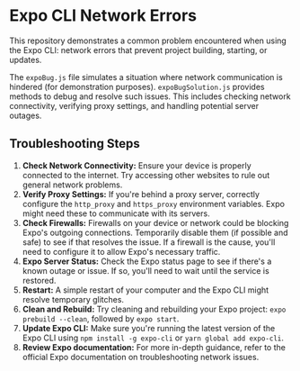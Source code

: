 # Expo CLI Network Errors

This repository demonstrates a common problem encountered when using the Expo CLI: network errors that prevent project building, starting, or updates.

The `expoBug.js` file simulates a situation where network communication is hindered (for demonstration purposes).  `expoBugSolution.js` provides methods to debug and resolve such issues.  This includes checking network connectivity, verifying proxy settings, and handling potential server outages.

## Troubleshooting Steps

1. **Check Network Connectivity:** Ensure your device is properly connected to the internet. Try accessing other websites to rule out general network problems.
2. **Verify Proxy Settings:** If you're behind a proxy server, correctly configure the `http_proxy` and `https_proxy` environment variables.  Expo might need these to communicate with its servers.
3. **Check Firewalls:** Firewalls on your device or network could be blocking Expo's outgoing connections.  Temporarily disable them (if possible and safe) to see if that resolves the issue.  If a firewall is the cause, you'll need to configure it to allow Expo's necessary traffic.
4. **Expo Server Status:** Check the Expo status page to see if there's a known outage or issue.  If so, you'll need to wait until the service is restored.
5. **Restart:** A simple restart of your computer and the Expo CLI might resolve temporary glitches.
6. **Clean and Rebuild:** Try cleaning and rebuilding your Expo project: `expo prebuild --clean`, followed by `expo start`.
7. **Update Expo CLI:** Make sure you're running the latest version of the Expo CLI using `npm install -g expo-cli` or `yarn global add expo-cli`.
8. **Review Expo documentation:** For more in-depth guidance, refer to the official Expo documentation on troubleshooting network issues.
